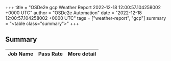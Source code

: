+++
title = "OSDe2e gcp Weather Report 2022-12-18 12:00:57.104258002 +0000 UTC"
author = "OSDe2e Automation"
date = "2022-12-18 12:00:57.104258002 +0000 UTC"
tags = ["weather-report", "gcp"]
summary = "<table class=\"summary\"></table>"
+++
## Summary

| Job Name | Pass Rate | More detail |
|----------|-----------|-------------|




